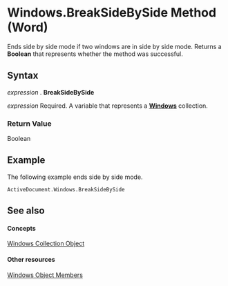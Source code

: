 
# Windows.BreakSideBySide Method (Word)

Ends side by side mode if two windows are in side by side mode. Returns a  **Boolean** that represents whether the method was successful.


## Syntax

 _expression_ . **BreakSideBySide**

 _expression_ Required. A variable that represents a **[Windows](377b493b-e73c-0132-869c-3876c3beaef7.md)** collection.


### Return Value

Boolean


## Example

The following example ends side by side mode.


```
ActiveDocument.Windows.BreakSideBySide
```


## See also


#### Concepts


[Windows Collection Object](377b493b-e73c-0132-869c-3876c3beaef7.md)
#### Other resources


[Windows Object Members](4a0863e6-b72c-fc50-95ac-3e9a0d231626.md)
